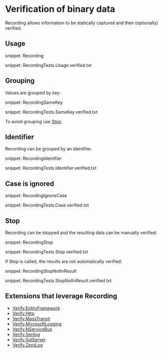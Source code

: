 # Verification of binary data

Recording allows information to be statically captured and then (optionally) verified.


## Usage

snippet: Recording

snippet: RecordingTests.Usage.verified.txt


## Grouping

Values are grouped by key:

snippet: RecordingSameKey

snippet: RecordingTests.SameKey.verified.txt

To avoid grouping use [Stop](#stop).


## Identifier

Recording can be grouped by an identifier.

snippet: RecordingIdentifier

snippet: RecordingTests.Identifier.verified.txt


## Case is ignored

snippet: RecordingIgnoreCase

snippet: RecordingTests.Case.verified.txt


## Stop

Recording can be stopped and the resulting data can be manually verified:

snippet: RecordingStop

snippet: RecordingTests.Stop.verified.txt

If Stop is called, the results are not automatically verified:

snippet: RecordingStopNotInResult

snippet: RecordingTests.StopNotInResult.verified.txt



## Extensions that leverage Recording

 * [Verify.EntityFramework](https://github.com/VerifyTests/Verify.EntityFramework#recording)
 * [Verify.Http](https://github.com/VerifyTests/Verify.Http)
 * [Verify.MassTransit](https://github.com/VerifyTests/Verify.MassTransit)
 * [Verify.MicrosoftLogging](https://github.com/VerifyTests/Verify.MicrosoftLogging)
 * [Verify.NServiceBus](https://github.com/VerifyTests/Verify.NServiceBus#recording)
 * [Verify.Serilog](https://github.com/VerifyTests/Verify.Serilog)
 * [Verify.SqlServer](https://github.com/VerifyTests/Verify.SqlServer#recording)
 * [Verify.ZeroLog](https://github.com/VerifyTests/Verify.ZeroLog)